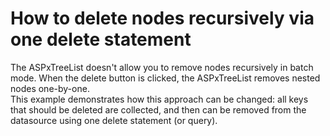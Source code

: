 # How to delete nodes recursively via one delete statement


<p>The ASPxTreeList doesn't allow you to remove nodes recursively in batch mode. When the delete button is clicked, the ASPxTreeList removes nested nodes one-by-one.<br />
This example demonstrates how this approach can be changed: all keys that should be deleted are collected, and then can be removed from the datasource using one delete statement (or query).</p>

<br/>



